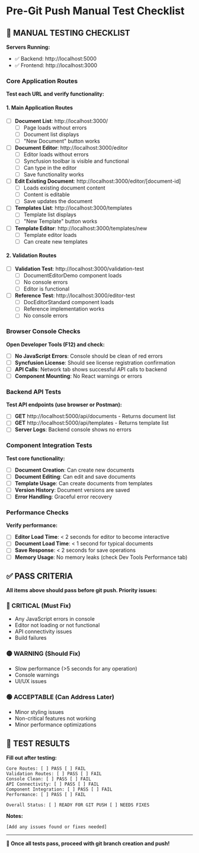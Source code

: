 # Pre-Git Push Manual Test Checklist

## 🧪 **MANUAL TESTING CHECKLIST**

**Servers Running:**
- ✅ Backend: http://localhost:5000
- ✅ Frontend: http://localhost:3000

### **Core Application Routes**

**Test each URL and verify functionality:**

#### **1. Main Application Routes**
- [ ] **Document List**: http://localhost:3000/
  - [ ] Page loads without errors
  - [ ] Document list displays
  - [ ] "New Document" button works

- [ ] **Document Editor**: http://localhost:3000/editor
  - [ ] Editor loads without errors
  - [ ] Syncfusion toolbar is visible and functional
  - [ ] Can type in the editor
  - [ ] Save functionality works

- [ ] **Edit Existing Document**: http://localhost:3000/editor/[document-id]
  - [ ] Loads existing document content
  - [ ] Content is editable
  - [ ] Save updates the document

- [ ] **Templates List**: http://localhost:3000/templates
  - [ ] Template list displays
  - [ ] "New Template" button works

- [ ] **Template Editor**: http://localhost:3000/templates/new
  - [ ] Template editor loads
  - [ ] Can create new templates

#### **2. Validation Routes**
- [ ] **Validation Test**: http://localhost:3000/validation-test
  - [ ] DocumentEditorDemo component loads
  - [ ] No console errors
  - [ ] Editor is functional

- [ ] **Reference Test**: http://localhost:3000/editor-test
  - [ ] DocEditorStandard component loads
  - [ ] Reference implementation works
  - [ ] No console errors

### **Browser Console Checks**

**Open Developer Tools (F12) and check:**
- [ ] **No JavaScript Errors**: Console should be clean of red errors
- [ ] **Syncfusion License**: Should see license registration confirmation
- [ ] **API Calls**: Network tab shows successful API calls to backend
- [ ] **Component Mounting**: No React warnings or errors

### **Backend API Tests**

**Test API endpoints (use browser or Postman):**
- [ ] **GET** http://localhost:5000/api/documents - Returns document list
- [ ] **GET** http://localhost:5000/api/templates - Returns template list
- [ ] **Server Logs**: Backend console shows no errors

### **Component Integration Tests**

**Test core functionality:**
- [ ] **Document Creation**: Can create new documents
- [ ] **Document Editing**: Can edit and save documents  
- [ ] **Template Usage**: Can create documents from templates
- [ ] **Version History**: Document versions are saved
- [ ] **Error Handling**: Graceful error recovery

### **Performance Checks**

**Verify performance:**
- [ ] **Editor Load Time**: < 2 seconds for editor to become interactive
- [ ] **Document Load Time**: < 1 second for typical documents
- [ ] **Save Response**: < 2 seconds for save operations
- [ ] **Memory Usage**: No memory leaks (check Dev Tools Performance tab)

## ✅ **PASS CRITERIA**

**All items above should pass before git push. Priority issues:**

### **🔴 CRITICAL (Must Fix)**
- Any JavaScript errors in console
- Editor not loading or not functional
- API connectivity issues
- Build failures

### **🟡 WARNING (Should Fix)**
- Slow performance (>5 seconds for any operation)
- Console warnings
- UI/UX issues

### **🟢 ACCEPTABLE (Can Address Later)**
- Minor styling issues
- Non-critical features not working
- Minor performance optimizations

## 📝 **TEST RESULTS**

**Fill out after testing:**

```
Core Routes: [ ] PASS [ ] FAIL
Validation Routes: [ ] PASS [ ] FAIL  
Console Clean: [ ] PASS [ ] FAIL
API Connectivity: [ ] PASS [ ] FAIL
Component Integration: [ ] PASS [ ] FAIL
Performance: [ ] PASS [ ] FAIL

Overall Status: [ ] READY FOR GIT PUSH [ ] NEEDS FIXES
```

**Notes:**
```
[Add any issues found or fixes needed]
```

---

**🎯 Once all tests pass, proceed with git branch creation and push!**
